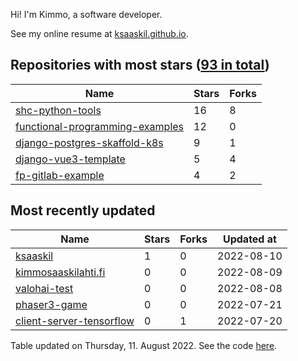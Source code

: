 Hi! I'm Kimmo, a software developer.

See my online resume at [ksaaskil.github.io](https://ksaaskil.github.io).

<!-- repositories starts -->

## Repositories with most stars ([93 in total](https://github.com/ksaaskil?tab=repositories))
| Name        | Stars           | Forks  |
| ------------- |-------------| -----|
|[shc-python-tools](https://github.com/ksaaskil/shc-python-tools)|16|8
|[functional-programming-examples](https://github.com/ksaaskil/functional-programming-examples)|12|0
|[django-postgres-skaffold-k8s](https://github.com/ksaaskil/django-postgres-skaffold-k8s)|9|1
|[django-vue3-template](https://github.com/ksaaskil/django-vue3-template)|5|4
|[fp-gitlab-example](https://github.com/ksaaskil/fp-gitlab-example)|4|2

<!-- repositories ends -->
<!-- recent_repositories starts -->

## Most recently updated
| Name        | Stars           | Forks  | Updated at
| ------------- |-------------| -----|-----|
|[ksaaskil](https://github.com/ksaaskil/ksaaskil)|1|0|2022-08-10
|[kimmosaaskilahti.fi](https://github.com/ksaaskil/kimmosaaskilahti.fi)|0|0|2022-08-09
|[valohai-test](https://github.com/ksaaskil/valohai-test)|0|0|2022-08-08
|[phaser3-game](https://github.com/ksaaskil/phaser3-game)|0|0|2022-07-21
|[client-server-tensorflow](https://github.com/ksaaskil/client-server-tensorflow)|0|1|2022-07-20

<!-- recent_repositories ends -->
<!-- updated_at starts -->
Table updated on Thursday, 11. August 2022. See the code [here](https://github.com/ksaaskil/ksaaskil).
<!-- updated_at ends -->
